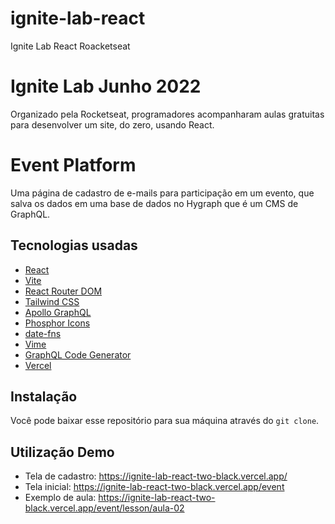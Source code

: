 # ignite-lab-react
Ignite Lab React Roacketseat

# Ignite Lab Junho 2022

Organizado pela Rocketseat, programadores acompanharam aulas gratuitas para desenvolver um site, do zero, usando React.

# Event Platform

Uma página de cadastro de e-mails para participação em um evento, que salva os dados em uma base de dados no Hygraph que é um CMS de GraphQL.

## Tecnologias usadas

-   [React](https://reactjs.org)
-   [Vite](https://vitejs.dev/)
-   [React Router DOM](https://www.npmjs.com/package/react-router-dom)
-   [Tailwind CSS](https://tailwindcss.com/)
-   [Apollo GraphQL](https://www.apollographql.com/)
-   [Phosphor Icons](https://phosphoricons.com/)
-   [date-fns](https://date-fns.org/)
-   [Vime](https://vimejs.com/)
-   [GraphQL Code Generator](https://www.graphql-code-generator.com/)
-   [Vercel](https://vercel.com/)

## Instalação

Você pode baixar esse repositório para sua máquina através do `git clone`.

## Utilização Demo

-   Tela de cadastro: https://ignite-lab-react-two-black.vercel.app/
-   Tela inicial: https://ignite-lab-react-two-black.vercel.app/event
-   Exemplo de aula: https://ignite-lab-react-two-black.vercel.app/event/lesson/aula-02
